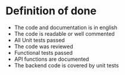 # Definition of done

* The code and documentation is in english
* The code is readable or well commented
* All Unit tests passed
* The code was reviewed
* Functional tests passed
* API functions are documented
* The backend code is covered by unit tests
